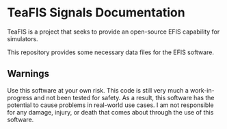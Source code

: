 # TeaFIS Signals Documentation

TeaFIS is a project that seeks to provide an open-source EFIS capability for simulators.

This repository provides some necessary data files for the EFIS software.

## Warnings

Use this software at your own risk. This code is still very much a work-in-progress and not been tested for safety. As a result, this software has the potential to cause problems in real-world use cases. I am not responsible for any damage, injury, or death that comes about through the use of this software.
